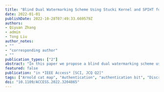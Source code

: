 ```yaml
---
title: "Blind Dual Watermarking Scheme Using Stucki Kernel and SPIHT for Image Self-Recovery"
date: 2022-01-01
publishDate: 2022-10-28T07:49:33.669579Z
authors:
- Qiyuan Zhang
- admin
- Tong Liu
author_notes:
- ""
- "corresponding author"
- ""
publication_types: ["2"]
abstract: "In this paper we propose a blind dual watermarking scheme using Set Partitioning in Hierarchical Trees (SPIHT) and Stucki Kernel halftone technique for the tamper detection and image self-recovery. The watermark consists of authentication bits for tampering area location and recovery bits for image restoration. We generate two recovery bits to ensure the high-quality recovery of the tampered image. The primary recovery bit is generated by the SPIHT encoding, and the secondary recovery bit is generated by the Stucki Kernel halftone technique. Then the authentication bit is generated based on the recovery bits. Before embedding the watermark, we shuffle the watermark bits through Arnold cat mapping and diagonal mapping to improve the security and quality of the restored image. LSB-based watermarking technique is used to embed the watermark into the original image to ensure the invisibility of the watermarked image. Experiments have been conducted on two datasets, BOW2 and USC-SIPI, and results show that the proposed scheme can achieve high restoration quality. Comparison with the existing works demonstrate the good performance and superiority of the proposed scheme."
featured: false
publication: "in *IEEE Access* [SCI, JCQ Q2]"
tags: ["Arnold cat map", "Authentication", "authentication bit", "Discrete cosine transforms", "Discrete wavelet transforms", "Image coding", "Image restoration", "image self-recovery", "Kernel", "Set partitioning in hierarchical trees (SPIHT)", "Stucki Kernel halftone technique", "Watermarking"]
doi: "10.1109/ACCESS.2022.3204865"
---
```


